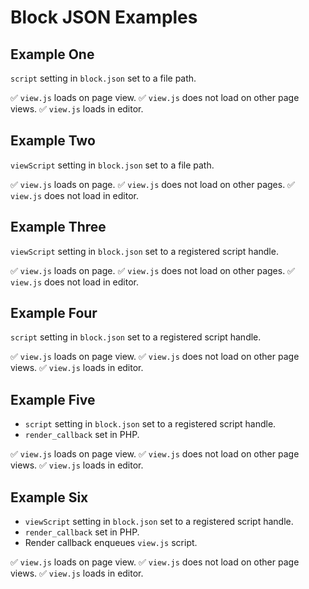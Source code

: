 # Block JSON Examples

## Example One

`script` setting in `block.json` set to a file path.

✅ `view.js` loads on page view.
✅ `view.js` does not load on other page views.
✅ `view.js` loads in editor.

## Example Two

`viewScript` setting in `block.json` set to a file path.

✅ `view.js` loads on page.
✅ `view.js` does not load on other pages.
✅ `view.js` does not load in editor.

## Example Three

`viewScript` setting in `block.json` set to a registered script handle.

✅ `view.js` loads on page.
✅ `view.js` does not load on other pages.
✅ `view.js` does not load in editor.

## Example Four

`script` setting in `block.json` set to a registered script handle.

✅ `view.js` loads on page view.
✅ `view.js` does not load on other page views.
✅ `view.js` loads in editor.

## Example Five

* `script` setting in `block.json` set to a registered script handle.
* `render_callback` set in PHP.

✅ `view.js` loads on page view.
✅ `view.js` does not load on other page views.
✅ `view.js` loads in editor.

## Example Six

* `viewScript` setting in `block.json` set to a registered script handle.
* `render_callback` set in PHP.
* Render callback enqueues `view.js` script.

✅ `view.js` loads on page view.
✅ `view.js` does not load on other page views.
✅ `view.js` loads in editor.
